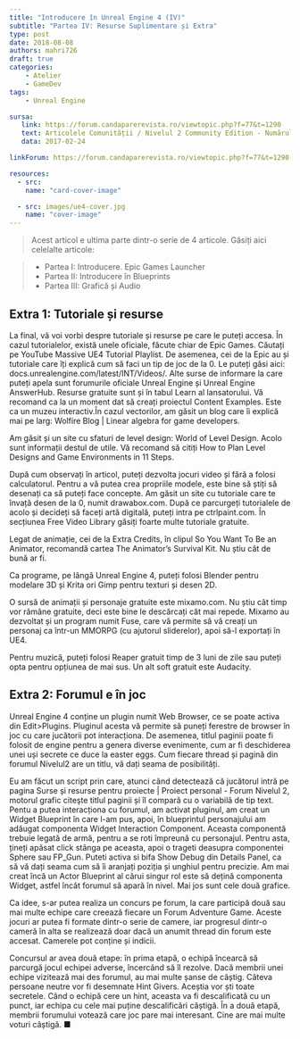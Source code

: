 ```yaml
---
title: "Introducere în Unreal Engine 4 (IV)"
subtitle: "Partea IV: Resurse Suplimentare și Extra"
type: post
date: 2018-08-08
authors: mahri726
draft: true
categories:
    - Atelier
    - GameDev
tags:
    - Unreal Engine

sursa:
   link: https://forum.candaparerevista.ro/viewtopic.php?f=77&t=1290
   text: Articolele Comunității / Nivelul 2 Community Edition - Numărul 2
   data: 2017-02-24

linkForum: https://forum.candaparerevista.ro/viewtopic.php?f=77&t=1290

resources:
  - src:
    name: "card-cover-image"

  - src: images/ue4-cover.jpg
    name: "cover-image"
---
```


>Acest articol e ultima parte dintr-o serie de 4 articole. Găsiți aici celelalte articole:

>* Partea I: Introducere. Epic Games Launcher
>* Partea II: Introducere în Blueprints
>* Partea III: Grafică și Audio


## Extra 1: Tutoriale și resurse

La final, vă voi vorbi despre tutoriale și resurse pe care le puteți accesa. În cazul tutorialelor, există unele oficiale, făcute chiar de Epic Games. Căutați pe YouTube Massive UE4 Tutorial Playlist. De asemenea, cei de la Epic au și tutoriale care îți explică cum să faci un tip de joc de la 0. Le puteți găsi aici: docs.unrealengine.com/latest/INT/Videos/. Alte surse de informare la care puteți apela sunt forumurile oficiale Unreal Engine și Unreal Engine AnswerHub. Resurse gratuite sunt și în tabul Learn al lansatorului. Vă recomand ca la un moment dat să creați proiectul Content Examples. Este ca un muzeu interactiv.În cazul vectorilor, am găsit un blog care îi explică mai pe larg: Wolfire Blog | Linear algebra for game developers.

Am găsit și un site cu sfaturi de level design: World of Level Design. Acolo sunt informații destul de utile. Vă recomand să citiți How to Plan Level Designs and Game Environments in 11 Steps.

După cum observați în articol, puteți dezvolta jocuri video și fără a folosi calculatorul. Pentru a vă putea crea propriile modele, este bine să știți să desenați ca să puteți face concepte. Am găsit un site cu tutoriale care te învață desen de la 0, numit drawabox.com. După ce parcurgeți tutorialele de acolo și decideți să faceți artă digitală, puteți intra pe ctrlpaint.com. În secțiunea Free Video Library găsiți foarte multe tutoriale gratuite.

Legat de animație, cei de la Extra Credits, în clipul So You Want To Be an Animator, recomandă cartea The Animator’s Survival Kit. Nu știu cât de bună ar fi.

Ca programe, pe lângă Unreal Engine 4, puteți folosi Blender pentru modelare 3D și Krita ori Gimp pentru texturi și desen 2D.

O sursă de animații și personaje gratuite este mixamo.com. Nu știu cât timp vor rămâne gratuite, deci este bine le descărcați cât mai repede. Mixamo au dezvoltat și un program numit Fuse, care vă permite să vă creați un personaj ca într-un MMORPG (cu ajutorul sliderelor), apoi să-l exportați în UE4.

Pentru muzică, puteți folosi Reaper gratuit timp de 3 luni de zile sau puteți opta pentru opțiunea de mai sus. Un alt soft gratuit este Audacity.


## Extra 2: Forumul e în joc

Unreal Engine 4 conține un plugin numit Web Browser, ce se poate activa din Edit>Plugins. Pluginul acesta vă permite să puneți ferestre de browser în joc cu care jucătorii pot interacționa. De asemenea, titlul paginii poate fi folosit de engine pentru a genera diverse evenimente, cum ar fi deschiderea unei uși secrete ce duce la easter eggs. Cum fiecare thread și pagină din forumul Nivelul2 are un titlu, vă dați seama de posibilități.

Eu am făcut un script prin care, atunci când detectează că jucătorul intră pe pagina Surse și resurse pentru proiecte | Proiect personal - Forum Nivelul 2, motorul grafic citeşte titlul paginii și îl compară cu o variabilă de tip text. Pentu a putea interacționa cu forumul, am activat pluginul, am creat un Widget Blueprint în care l-am pus, apoi, în blueprintul personajului am adăugat componenta Widget Interaction Component. Aceasta componentă trebuie legată de armă, pentru a se roti împreună cu personajul. Pentru asta, țineți apăsat click stânga pe aceasta, apoi o trageti deasupra componentei Sphere sau FP_Gun. Puteti activa si bifa Show Debug din Details Panel, ca să vă dați seama cum să îi aranjați poziția și unghiul pentru precizie. Am mai creat încă un Actor Blueprint al cărui singur rol este să dețină componenta Widget, astfel încât forumul să apară în nivel. Mai jos sunt cele două grafice.

Ca idee, s-ar putea realiza un concurs pe forum, la care participă două sau mai multe echipe care creează fiecare un Forum Adventure Game. Aceste jocuri ar putea fi formate dintr-o serie de camere, iar progresul dintr-o cameră în alta se realizează doar dacă un anumit thread din forum este accesat. Camerele pot conține și indicii.

Concursul ar avea două etape: în prima etapă, o echipă încearcă să parcurgă jocul echipei adverse, încercând să îl rezolve. Dacă membrii unei echipe vizitează mai des forumul, au mai multe șanse de câștig. Câteva persoane neutre vor fi desemnate Hint Givers. Aceștia vor ști toate secretele. Când o echipă cere un hint, aceasta va fi descalificată cu un punct, iar echipa cu cele mai puține descalificări câștigă. În a două etapă, membrii forumului votează care joc pare mai interesant. Cine are mai multe voturi câștigă. ■
